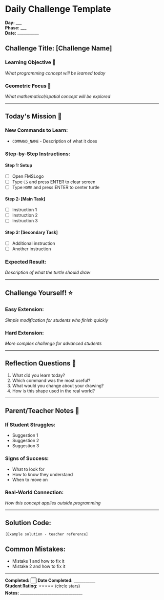 # Daily Challenge Template

**Day:** ___  
**Phase:** ___  
**Date:** ___________

## Challenge Title: [Challenge Name]

### Learning Objective 🎯
*What programming concept will be learned today*

### Geometric Focus 📐
*What mathematical/spatial concept will be explored*

---

## Today's Mission 🚀

### New Commands to Learn:
- `COMMAND_NAME` - Description of what it does

### Step-by-Step Instructions:

#### Step 1: Setup
- [ ] Open FMSLogo
- [ ] Type `CS` and press ENTER to clear screen
- [ ] Type `HOME` and press ENTER to center turtle

#### Step 2: [Main Task]
- [ ] Instruction 1
- [ ] Instruction 2
- [ ] Instruction 3

#### Step 3: [Secondary Task]
- [ ] Additional instruction
- [ ] Another instruction

### Expected Result:
*Description of what the turtle should draw*

---

## Challenge Yourself! ⭐

### Easy Extension:
*Simple modification for students who finish quickly*

### Hard Extension:
*More complex challenge for advanced students*

---

## Reflection Questions 🤔

1. What did you learn today?
2. Which command was the most useful?
3. What would you change about your drawing?
4. How is this shape used in the real world?

---

## Parent/Teacher Notes 📝

### If Student Struggles:
- Suggestion 1
- Suggestion 2
- Suggestion 3

### Signs of Success:
- What to look for
- How to know they understand
- When to move on

### Real-World Connection:
*How this concept applies outside programming*

---

## Solution Code:
```
[Example solution - teacher reference]
```

## Common Mistakes:
- Mistake 1 and how to fix it
- Mistake 2 and how to fix it

---

**Completed:** ⬜ **Date Completed:** ___________  
**Student Rating:** ⭐⭐⭐⭐⭐ (circle stars)  
**Notes:** ________________________________